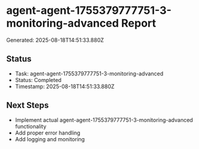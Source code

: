 # agent-agent-1755379777751-3-monitoring-advanced Report

Generated: 2025-08-18T14:51:33.880Z

## Status
- Task: agent-agent-1755379777751-3-monitoring-advanced
- Status: Completed
- Timestamp: 2025-08-18T14:51:33.880Z

## Next Steps
- Implement actual agent-agent-1755379777751-3-monitoring-advanced functionality
- Add proper error handling
- Add logging and monitoring
